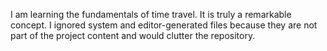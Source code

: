 I am learning the fundamentals of time travel. It is truly a remarkable concept.
I ignored system and editor-generated files because they are not part of the project content and would clutter the repository.
